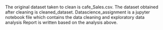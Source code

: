 The original dataset taken to clean is cafe_Sales.csv.
The dataset obtained after cleaning is cleaned_dataset.
Datascience_assignment is a jupyter notebook file which contains the data cleaning and exploratory data analysis
Report is written based on the analysis above.
